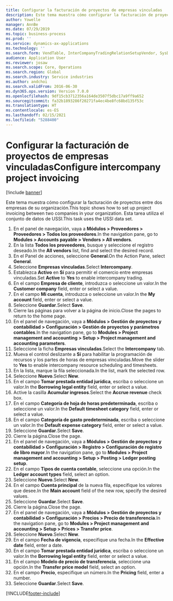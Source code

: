 ```yaml
---
title: Configurar la facturación de proyectos de empresas vinculadas
description: Este tema muestra cómo configurar la facturación de proyectos entre dos empresas de su organización.
author: Yowelle
manager: AnnBe
ms.date: 07/29/2019
ms.topic: business-process
ms.prod: ''
ms.service: dynamics-ax-applications
ms.technology: ''
ms.search.form: VendTable, InterCompanyTradingRelationSetupVendor, SysDataAreaSelectLookup, ProjParameters, ProjPosting, ProjTransferPrice
audience: Application User
ms.reviewer: josaw
ms.search.scope: Core, Operations
ms.search.region: Global
ms.search.industry: Service industries
ms.author: andchoi
ms.search.validFrom: 2016-06-30
ms.dyn365.ops.version: Version 7.0.0
ms.openlocfilehash: 9df15cb3712356a164de3507f5dbc17a9ff9a652
ms.sourcegitcommit: fa32b1893286f20271fa4ec4be8fc68bd135f53c
ms.translationtype: HT
ms.contentlocale: es-ES
ms.lasthandoff: 02/15/2021
ms.locfileid: "5288400"
---
```

# <a name="configure-intercompany-project-invoicing"></a><span data-ttu-id="ffe76-103">Configurar la facturación de proyectos de empresas vinculadas</span><span class="sxs-lookup"><span data-stu-id="ffe76-103">Configure intercompany project invoicing</span></span>

[!include [banner](../../includes/banner.md)]

<span data-ttu-id="ffe76-104">Este tema muestra cómo configurar la facturación de proyectos entre dos empresas de su organización.</span><span class="sxs-lookup"><span data-stu-id="ffe76-104">This topic shows how to set up project invoicing between two companies in your organization.</span></span> <span data-ttu-id="ffe76-105">Esta tarea utiliza el conjunto de datos de USSI.</span><span class="sxs-lookup"><span data-stu-id="ffe76-105">This task uses the USSI data set.</span></span>

1. <span data-ttu-id="ffe76-106">En el panel de navegación, vaya a **Módulos > Proveedores > Proveedores > Todos los proveedores**.</span><span class="sxs-lookup"><span data-stu-id="ffe76-106">In the navigation pane, go to **Modules > Accounts payable > Vendors > All vendors**.</span></span>
2. <span data-ttu-id="ffe76-107">En la lista **Todos los proveedores**, busque y seleccione el registro deseado.</span><span class="sxs-lookup"><span data-stu-id="ffe76-107">In the **All vendors** list, find and select the desired record.</span></span>
3. <span data-ttu-id="ffe76-108">En el Panel de acciones, seleccione **General**.</span><span class="sxs-lookup"><span data-stu-id="ffe76-108">On the Action Pane, select **General**.</span></span>
4. <span data-ttu-id="ffe76-109">Seleccione **Empresas vinculadas**.</span><span class="sxs-lookup"><span data-stu-id="ffe76-109">Select **Intercompany**.</span></span>
5. <span data-ttu-id="ffe76-110">Establezca **Activo** en **Sí** para permitir el comercio entre empresas vinculadas.</span><span class="sxs-lookup"><span data-stu-id="ffe76-110">Set **Active** to **Yes** to enable intercompany trading.</span></span>
6. <span data-ttu-id="ffe76-111">En el campo **Empresa de cliente**, introduzca o seleccione un valor.</span><span class="sxs-lookup"><span data-stu-id="ffe76-111">In the **Customer company** field, enter or select a value.</span></span>
7. <span data-ttu-id="ffe76-112">En el campo **Mi cuenta**, introduzca o seleccione un valor.</span><span class="sxs-lookup"><span data-stu-id="ffe76-112">In the **My account** field, enter or select a value.</span></span>
8. <span data-ttu-id="ffe76-113">Seleccione **Guardar**.</span><span class="sxs-lookup"><span data-stu-id="ffe76-113">Select **Save**.</span></span>
9. <span data-ttu-id="ffe76-114">Cierre las páginas para volver a la página de inicio.</span><span class="sxs-lookup"><span data-stu-id="ffe76-114">Close the pages to return to the home page.</span></span>
10. <span data-ttu-id="ffe76-115">En el panel de navegación, vaya a **Módulos > Gestión de proyectos y contabilidad > Configuración > Gestión de proyectos y parámetros contables**.</span><span class="sxs-lookup"><span data-stu-id="ffe76-115">In the navigation pane, go to **Modules > Project management and accounting > Setup > Project management and accounting parameters**.</span></span>
11. <span data-ttu-id="ffe76-116">Seleccione la ficha **Empresas vinculadas**.</span><span class="sxs-lookup"><span data-stu-id="ffe76-116">Select the **Intercompany** tab.</span></span>
12. <span data-ttu-id="ffe76-117">Mueva el control deslizante a **Sí** para habilitar la programación de recursos y los partes de horas de empresas vinculadas.</span><span class="sxs-lookup"><span data-stu-id="ffe76-117">Move the slider to **Yes** to enable intercompany resource scheduling and timesheets.</span></span>
13. <span data-ttu-id="ffe76-118">En la lista, marque la fila seleccionada.</span><span class="sxs-lookup"><span data-stu-id="ffe76-118">In the list, mark the selected row.</span></span>
14. <span data-ttu-id="ffe76-119">Seleccione **Nuevo**.</span><span class="sxs-lookup"><span data-stu-id="ffe76-119">Select **New**.</span></span>
15. <span data-ttu-id="ffe76-120">En el campo **Tomar prestada entidad jurídica**, escriba o seleccione un valor.</span><span class="sxs-lookup"><span data-stu-id="ffe76-120">In the **Borrowing legal entity** field, enter or select a value.</span></span>
16. <span data-ttu-id="ffe76-121">Active la casilla **Acumular ingresos**.</span><span class="sxs-lookup"><span data-stu-id="ffe76-121">Select the **Accrue revenue** check box.</span></span>
17. <span data-ttu-id="ffe76-122">En el campo **Categoría de hoja de horas predeterminada**, escriba o seleccione un valor.</span><span class="sxs-lookup"><span data-stu-id="ffe76-122">In the **Default timesheet category** field, enter or select a value.</span></span>
18. <span data-ttu-id="ffe76-123">En el campo **Categoría de gasto predeterminada**, escriba o seleccione un valor.</span><span class="sxs-lookup"><span data-stu-id="ffe76-123">In the **Default expense category** field, enter or select a value.</span></span>
19. <span data-ttu-id="ffe76-124">Seleccione **Guardar**.</span><span class="sxs-lookup"><span data-stu-id="ffe76-124">Select **Save**.</span></span>
20. <span data-ttu-id="ffe76-125">Cierre la página.</span><span class="sxs-lookup"><span data-stu-id="ffe76-125">Close the page.</span></span>
21. <span data-ttu-id="ffe76-126">En el panel de navegación, vaya a **Módulos > Gestión de proyectos y contabilidad > Configuración > Registro > Configuración de registro de libro mayor**.</span><span class="sxs-lookup"><span data-stu-id="ffe76-126">In the navigation pane, go to **Modules > Project management and accounting > Setup > Posting > Ledger posting setup**.</span></span>
22. <span data-ttu-id="ffe76-127">En el campo **Tipos de cuenta contable**, seleccione una opción.</span><span class="sxs-lookup"><span data-stu-id="ffe76-127">In the **Ledger account types** field, select an option.</span></span>
23. <span data-ttu-id="ffe76-128">Seleccione **Nuevo**.</span><span class="sxs-lookup"><span data-stu-id="ffe76-128">Select **New**.</span></span>
24. <span data-ttu-id="ffe76-129">En el campo **Cuenta principal** de la nueva fila, especifique los valores que desee.</span><span class="sxs-lookup"><span data-stu-id="ffe76-129">In the **Main account** field of the new row, specify the desired values.</span></span>
25. <span data-ttu-id="ffe76-130">Seleccione **Guardar**.</span><span class="sxs-lookup"><span data-stu-id="ffe76-130">Select **Save**.</span></span>
26. <span data-ttu-id="ffe76-131">Cierre la página.</span><span class="sxs-lookup"><span data-stu-id="ffe76-131">Close the page.</span></span>
27. <span data-ttu-id="ffe76-132">En el panel de navegación, vaya a **Módulos > Gestión de proyectos y contabilidad > Configuración > Precios > Precio de transferencia**.</span><span class="sxs-lookup"><span data-stu-id="ffe76-132">In the navigation pane, go to **Modules > Project management and accounting > Setup > Prices > Transfer price**.</span></span>
28. <span data-ttu-id="ffe76-133">Seleccione **Nuevo**.</span><span class="sxs-lookup"><span data-stu-id="ffe76-133">Select **New**.</span></span>
29. <span data-ttu-id="ffe76-134">En el campo **Fecha de vigencia**, especifique una fecha.</span><span class="sxs-lookup"><span data-stu-id="ffe76-134">In the **Effective date** field, enter a date.</span></span>
30. <span data-ttu-id="ffe76-135">En el campo **Tomar prestada entidad jurídica**, escriba o seleccione un valor.</span><span class="sxs-lookup"><span data-stu-id="ffe76-135">In the **Borrowing legal entity** field, enter or select a value.</span></span>
31. <span data-ttu-id="ffe76-136">En el campo **Modelo de precio de transferencia**, seleccione una opción.</span><span class="sxs-lookup"><span data-stu-id="ffe76-136">In the **Transfer price model** field, select an option.</span></span>
32. <span data-ttu-id="ffe76-137">En el campo **Precio**, especifique un número.</span><span class="sxs-lookup"><span data-stu-id="ffe76-137">In the **Pricing** field, enter a number.</span></span>
33. <span data-ttu-id="ffe76-138">Seleccione **Guardar**.</span><span class="sxs-lookup"><span data-stu-id="ffe76-138">Select **Save**.</span></span>



[!INCLUDE[footer-include](../../includes/footer-banner.md)]